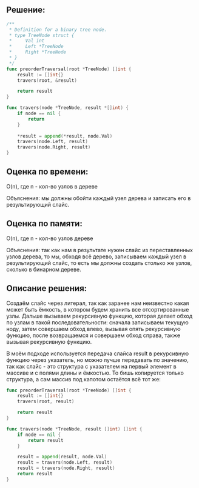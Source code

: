 ## Решение:
```go
/**
 * Definition for a binary tree node.
 * type TreeNode struct {
 *     Val int
 *     Left *TreeNode
 *     Right *TreeNode
 * }
 */
func preorderTraversal(root *TreeNode) []int {
    result := []int{}
    travers(root, &result)

    return result
}

func travers(node *TreeNode, result *[]int) {
    if node == nil {
        return
    }
    
    *result = append(*result, node.Val)
    travers(node.Left, result)
    travers(node.Right, result)
}
```
## Оценка по времени:
O(n), где n - кол-во узлов в дереве

Объяснения: мы должны обойти каждый узел дерева и записать его в результирующий слайс.



## Оценка по памяти:
O(n), где n - кол-во узлов дереве

Объяснения: так как нам в результате нужен слайс из переставленных узлов дерева, то мы, обходя всё дерево, записываем каждый узел в результирующий слайс, то есть мы должны создать столько же узлов, сколько в бинарном дереве.



## Описание решения:

Создаём слайс через литерал, так как заранее нам неизвестно какая может быть ёмкость, в котором будем хранить все отсортированные узлы. Дальше вызываем рекурсивную функцию, которая делает обход по узлам в такой последовательности: сначала записываем текущую ноду, затем совершаем обход влево, вызывая опять рекурсивную функцию, после возвращаемся и совершаем обход справа, также вызывая рекурсивную функцию.

В моём подходе используется передача слайса result в рекурсивную функцию через указатель, но можно лучше передавать по значению, так как слайс - это структура с указателем на первый элемент в массиве и с полями длины и ёмкостью. То бишь копируется только структура, а сам массив под капотом остаётся всё тот же:

```go
func preorderTraversal(root *TreeNode) []int {
    result := []int{}
    travers(root, result)

    return result
}

func travers(node *TreeNode, result []int) []int {
    if node == nil {
        return result
    }

    result = append(result, node.Val)
    result = travers(node.Left, result)
    result = travers(node.Right, result)
    return result
}
```
